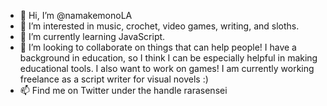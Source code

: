 - 👋 Hi, I’m @namakemonoLA
- 👀 I’m interested in music, crochet, video games, writing, and sloths.
- 🌱 I’m currently learning JavaScript.
- 💞️ I’m looking to collaborate on things that can help people! I have a background in education, so I think I can be especially helpful in making educational tools. I also want to work on games! I am currently working freelance as a script writer for visual novels :)
- 📫 Find me on Twitter under the handle rarasensei

<!---
namakemonoLA/namakemonoLA is a ✨ special ✨ repository because its `README.md` (this file) appears on your GitHub profile.
You can click the Preview link to take a look at your changes.
--->
